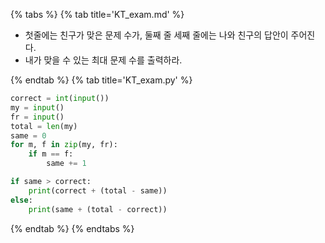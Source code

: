{% tabs %}
{% tab title='KT_exam.md' %}

* 첫줄에는 친구가 맞은 문제 수가, 둘째 줄 세째 줄에는 나와 친구의 답안이 주어진다.
* 내가 맞을 수 있는 최대 문제 수를 출력하라.

{% endtab %}
{% tab title='KT_exam.py' %}

```py
correct = int(input())
my = input()
fr = input()
total = len(my)
same = 0
for m, f in zip(my, fr):
    if m == f:
        same += 1

if same > correct:
    print(correct + (total - same))
else:
    print(same + (total - correct))
```

{% endtab %}
{% endtabs %}